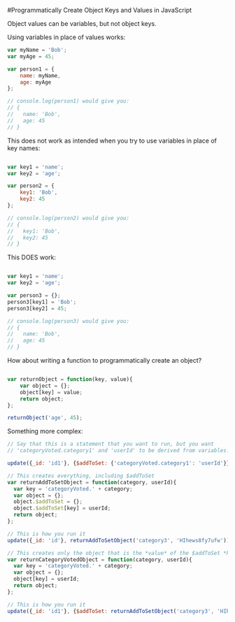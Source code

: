#Programmatically Create Object Keys and Values in JavaScript

Object values can be variables, but not object keys.

Using variables in place of values works:
```javascript
var myName = 'Bob';
var myAge = 45;

var person1 = {
	name: myName,
	age: myAge
};

// console.log(person1) would give you:
// {
//	 name: 'Bob',
//	 age: 45
// }
```

This does not work as intended when you try to use variables in place of key names:
```javascript

var key1 = 'name';
var key2 = 'age';

var person2 = {
	key1: 'Bob',
	key2: 45
};

// console.log(person2) would give you:
// {
//	 key1: 'Bob',
//	 key2: 45
// }
```

This DOES work:
```javascript

var key1 = 'name';
var key2 = 'age';

var person3 = {};
person3[key1] = 'Bob';
person3[key2] = 45;

// console.log(person3) would give you:
// {
//	 name: 'Bob',
//	 age: 45
// }
```
How about writing a function to programmatically create an object?

```javascript

var returnObject = function(key, value){
	var object = {};
	object[key] = value;
	return object;
};

returnObject('age', 45);

```
Something more complex:

```javascript
// Say that this is a statement that you want to run, but you want 
// 'categoryVoted.category1' and 'userId' to be derived from variables.

update({_id: 'id1'}, {$addToSet: {'categoryVoted.category1': 'userId'}});

// This creates everything, including $addToSet
var returnAddToSetObject = function(category, userId){
  var key = 'categoryVoted.' + category;
  var object = {};
  object.$addToSet = {};
  object.$addToSet[key] = userId;
  return object;
};

// This is how you run it
update({_id: 'id'}, returnAddToSetObject('category3', 'HIhews8fy7ufw'));

// This creates only the object that is the *value* of the $addToSet *key*
var returnCategoryVotedObject = function(category, userId){
  var key = 'categoryVoted.' + category;
  var object = {};
  object[key] = userId;
  return object;
};

// This is how you run it
update({_id: 'id1'}, {$addToSet: returnAddToSetObject('category3', 'HIhews8fy7ufw')});
```